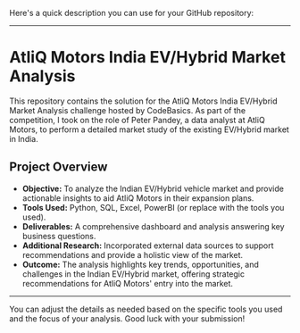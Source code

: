 Here's a quick description you can use for your GitHub repository:

---

# AtliQ Motors India EV/Hybrid Market Analysis

This repository contains the solution for the AtliQ Motors India EV/Hybrid Market Analysis challenge hosted by CodeBasics. As part of the competition, I took on the role of Peter Pandey, a data analyst at AtliQ Motors, to perform a detailed market study of the existing EV/Hybrid market in India. 

## Project Overview

- **Objective:** To analyze the Indian EV/Hybrid vehicle market and provide actionable insights to aid AtliQ Motors in their expansion plans.
- **Tools Used:** Python, SQL, Excel, PowerBI (or replace with the tools you used).
- **Deliverables:** A comprehensive dashboard and analysis answering key business questions.
- **Additional Research:** Incorporated external data sources to support recommendations and provide a holistic view of the market.
- **Outcome:** The analysis highlights key trends, opportunities, and challenges in the Indian EV/Hybrid market, offering strategic recommendations for AtliQ Motors' entry into the market.

---

You can adjust the details as needed based on the specific tools you used and the focus of your analysis. Good luck with your submission!
